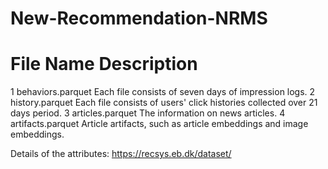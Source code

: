 # New-Recommendation-NRMS

#	File Name	Description
1	behaviors.parquet	Each file consists of seven days of impression logs.
2	history.parquet	    Each file consists of users' click histories collected over 21 days period.
3	articles.parquet	The information on news articles.
4	artifacts.parquet	Article artifacts, such as article embeddings and image embeddings.

Details of the attributes: https://recsys.eb.dk/dataset/
